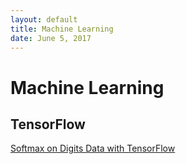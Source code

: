 ```yaml
--- 
layout: default
title: Machine Learning
date: June 5, 2017
---
```


# Machine Learning

## TensorFlow
[Softmax on Digits Data with TensorFlow](MLfolds/2017-06-05-Softmax-on-Digits-Data-with-TensorFlow) 